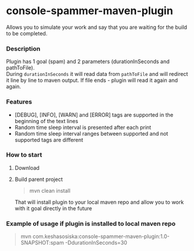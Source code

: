 # console-spammer-maven-plugin
Allows you to simulate your work and say that you are waiting for the build to be completed.

### Description
Plugin has 1 goal (spam) and 2 parameters (durationInSeconds and pathToFile).  
During `durationInSeconds` it will read data from `pathToFile` and will redirect it line by line to maven output. If file ends - plugin will read it again and again.

### Features
*  [DEBUG], [INFO], [WARN] and [ERROR] tags are supported in the beginning of the text lines
*  Random time sleep interval is presented after each print
*  Random time sleep interval ranges between supported and not supported tags are different

### How to start
1. Download
2. Build parent project
   
   >  mvn clean install  
   
   That will install plugin to your local maven repo and allow you to work with it goal directly in the future

### Example of usage if plugin is installed to local maven repo
>  mvn com.keshasosiska:console-spammer-maven-plugin:1.0-SNAPSHOT:spam -DdurationInSeconds=30

